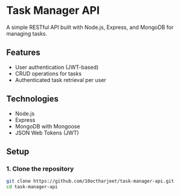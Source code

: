 # Task Manager API

A simple RESTful API built with Node.js, Express, and MongoDB for managing tasks.

## Features

- User authentication (JWT-based)
- CRUD operations for tasks
- Authenticated task retrieval per user

## Technologies

- Node.js
- Express
- MongoDB with Mongoose
- JSON Web Tokens (JWT)

## Setup

### 1. Clone the repository

```bash
git clone https://github.com/10octharjeet/task-manager-api.git
cd task-manager-api
